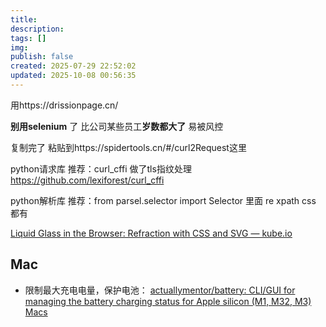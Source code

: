 ```yaml
---
title:
description:
tags: []
img:
publish: false
created: 2025-07-29 22:52:02
updated: 2025-10-08 00:56:35
---
```



用https://drissionpage.cn/

**别用selenium** 了 比公司某些员工**岁数都大了** 易被风控

 复制完了 粘贴到https://spidertools.cn/#/curl2Request这里

python请求库 推荐：curl_cffi 做了tls指纹处理 https://github.com/lexiforest/curl_cffi

python解析库 推荐：from parsel.selector import Selector 里面 re xpath css 都有

[Liquid Glass in the Browser: Refraction with CSS and SVG — kube.io](https://kube.io/blog/liquid-glass-css-svg/)

## Mac
- 限制最大充电电量，保护电池： [actuallymentor/battery: CLI/GUI for managing the battery charging status for Apple silicon (M1, M32, M3) Macs](https://github.com/actuallymentor/battery)
